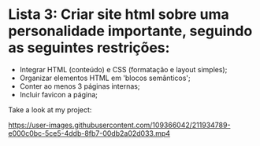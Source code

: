 # Lista 3: Criar site html sobre uma personalidade importante, seguindo as seguintes restrições:
<ul>
    <li>Integrar HTML (conteúdo) e CSS (formatação e layout simples);</li>
    <li>Organizar elementos HTML em 'blocos semânticos';
    <li>Conter ao menos 3 páginas internas;</li>
    <li>Incluir favicon a página;</li>
</ul>

<p> Take a look at my project: </p>

https://user-images.githubusercontent.com/109366042/211934789-e000c0bc-5ce5-4ddb-8fb7-00db2a02d033.mp4

